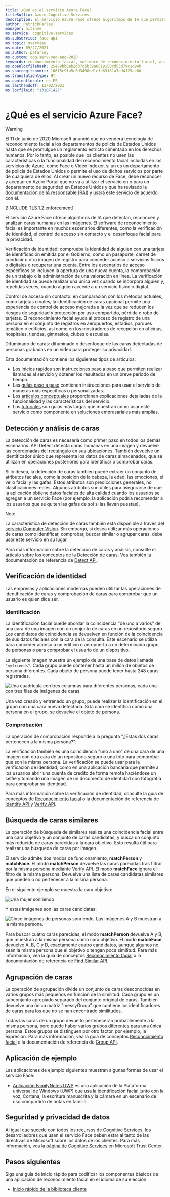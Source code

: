 ```yaml
---
title: ¿Qué es el servicio Azure Face?
titleSuffix: Azure Cognitive Services
description: El servicio Azure Face ofrece algoritmos de IA que permiten detectar, reconocer y analizar caras humanas en las imágenes.
author: PatrickFarley
manager: nitinme
ms.service: cognitive-services
ms.subservice: face-api
ms.topic: overview
ms.date: 09/27/2021
ms.author: pafarley
ms.custom: cog-serv-seo-aug-2020
keywords: reconocimiento facial, software de reconocimiento facial, análisis facial, coincidencia facial, aplicación de reconocimiento facial, búsqueda de caras por imagen, búsqueda de reconocimiento facial
ms.openlocfilehash: 25e79bb8ab2d37c5b32a6519158cd53d79c1d94b
ms.sourcegitcommit: 106f5c9fa5c6d3498dd1cfe63181a7ed4125ae6d
ms.translationtype: HT
ms.contentlocale: es-ES
ms.lasthandoff: 11/02/2021
ms.locfileid: "131071427"
---
```

# <a name="what-is-the-azure-face-service"></a>¿Qué es el servicio Azure Face?

> [!WARNING]
> El 11 de junio de 2020 Microsoft anunció que no venderá tecnología de reconocimiento facial a los departamentos de policía de Estados Unidos hasta que se promulgue un reglamento estricto cimentado en los derechos humanos. Por lo tanto, es posible que los clientes no usen las características o la funcionalidad del reconocimiento facial incluidas en los servicios de Azure, como Face o Video Indexer, si un es un departamento de policía de Estados Unidos o permite el uso de dichos servicios por parte de cualquiera de ellos. Al crear un nuevo recurso de Face, debe reconocer y aceptar en Azure Portal que no va a utilizar el servicio en o para un departamento de seguridad en Estados Unidos y que ha revisado la [documentación de IA responsable (RAI)](../cognitive-services-apis-create-account-cli.md#prerequisites) y usará este servicio de acuerdo con él.

[!INCLUDE [TLS 1.2 enforcement](../../../includes/cognitive-services-tls-announcement.md)]

El servicio Azure Face ofrece algoritmos de IA que detectan, reconocen y analizan caras humanas en las imágenes. El software de reconocimiento facial es importante en muchos escenarios diferentes, como la verificación de identidad, el control de acceso sin contacto y el desenfoque facial para la privacidad.

Verificación de identidad: comprueba la identidad de alguien con una tarjeta de identificación emitida por el Gobierno, como un pasaporte, carnet de conducir u otra imagen de registro para conceder acceso a servicios físicos o digitales o recuperar una cuenta. Entre los escenarios de acceso específicos se incluyen la apertura de una nueva cuenta, la comprobación de un trabajo o la administración de una valoración en línea. La verificación de identidad se puede realizar una única vez cuando se incorpora alguien y, repetidas veces, cuando alguien accede a un servicio físico o digital.

Control de acceso sin contacto: en comparación con los métodos actuales, como tarjetas o vales, la identificación de caras opcional permite una experiencia de control de acceso mejorada a la vez que se reducen los riesgos de seguridad y protección por uso compartido, pérdida o robo de tarjetas. El reconocimiento facial ayuda al proceso de registro de una persona en el conjunto de registros en aeropuertos, estadios, parques temático o edificios, así como en los mostradores de recepción en oficinas, hospitales, tiendas, gimnasios, clubes o escuelas.

Difuminado de caras: difuminado o desenfoque de las caras detectadas de personas grabadas en un vídeo para proteger su privacidad.

Esta documentación contiene los siguientes tipos de artículos:
* Los [inicios rápidos](./Quickstarts/client-libraries.md) son instrucciones paso a paso que permiten realizar llamadas al servicio y obtener los resultados en un breve período de tiempo. 
* Las [guías paso a paso](./Face-API-How-to-Topics/HowtoDetectFacesinImage.md) contienen instrucciones para usar el servicio de maneras más específicas o personalizadas.
* Los [artículos conceptuales](./concepts/face-detection.md) proporcionan explicaciones detalladas de la funcionalidad y las características del servicio.
* Los [tutoriales](./enrollment-overview.md) son guías más largas que muestran cómo usar este servicio como componente en soluciones empresariales más amplias.

## <a name="face-detection-and-analysis"></a>Detección y análisis de caras

La detección de caras es necesaria como primer paso en todos los demás escenarios. API Detect detecta caras humanas en una imagen y devuelve las coordenadas del rectángulo en sus ubicaciones. También devuelve un identificador único que representa los datos de caras almacenados, que se utilizan en operaciones posteriores para identificar o comprobar caras.

Si lo desea, la detección de caras también puede extraer un conjunto de atributos faciales, como la posición de la cabeza, la edad, las emociones, el vello facial y las gafas. Estos atributos son predicciones generales, no clasificaciones reales. Algunos atributos son útiles para asegurarse de que la aplicación obtiene datos faciales de alta calidad cuando los usuarios se agregan a un servicio Face (por ejemplo, la aplicación podría recomendar a los usuarios que se quiten las gafas de sol si las llevan puestas).

> [!NOTE]
> La característica de detección de caras también está disponible a través del [servicio Computer Vision](../computer-vision/overview.md). Sin embargo, si desea utilizar más operaciones de caras como identificar, comprobar, buscar similar o agrupar caras, debe usar este servicio en su lugar.

Para más información sobre la detección de caras y análisis, consulte el artículo sobre los conceptos de la [Detección de caras](concepts/face-detection.md). Vea también la documentación de referencia de [Detect API](https://westus.dev.cognitive.microsoft.com/docs/services/563879b61984550e40cbbe8d/operations/563879b61984550f30395236).


## <a name="identity-verification"></a>Verificación de identidad

Las empresas y aplicaciones modernas pueden utilizar las operaciones de identificación de caras y comprobación de caras para comprobar que un usuario es quien dice ser. 

### <a name="identification"></a>Identificación

La identificación facial puede abordar la coincidencia "de uno a varios" de una cara de una imagen con un conjunto de caras en un repositorio seguro. Los candidatos de coincidencia se devuelven en función de la coincidencia de sus datos faciales con la cara de la consulta. Este escenario se utiliza para conceder acceso a un edificio o aeropuerto a un determinado grupo de personas o para comprobar el usuario de un dispositivo.

La siguiente imagen muestra un ejemplo de una base de datos llamada `"myfriends"`. Cada grupo puede contener hasta un millón de objetos de persona diferentes. Cada objeto de persona puede tener hasta 248 caras registradas.

![Una cuadrícula con tres columnas para diferentes personas, cada una con tres filas de imágenes de caras.](./Images/person.group.clare.jpg)

Una vez creado y entrenado un grupo, puede realizar la identificación en el grupo con una cara nueva detectada. Si la cara se identifica como una persona en el grupo, se devuelve el objeto de persona.

### <a name="verification"></a>Comprobación

La operación de comprobación responde a la pregunta "¿Estas dos caras pertenecen a la misma persona?". 

La verificación también es una coincidencia "uno a uno" de una cara de una imagen con otra cara de un repositorio seguro o una foto para comprobar que son la misma persona. La verificación se puede usar para la verificación de identidad, como en una aplicación bancaria que permite a los usuarios abrir una cuenta de crédito de forma remota haciéndose un selfie y tomando una imagen de un documento de identidad con fotografía para comprobar su identidad. 

Para más información sobre la verificación de identidad, consulte la guía de conceptos de [Reconocimiento facial](concepts/face-recognition.md) o la documentación de referencia de [Identify API ](https://westus.dev.cognitive.microsoft.com/docs/services/563879b61984550e40cbbe8d/operations/563879b61984550f30395239) y [Verify API](https://westus.dev.cognitive.microsoft.com/docs/services/563879b61984550e40cbbe8d/operations/563879b61984550f3039523a).


## <a name="find-similar-faces"></a>Búsqueda de caras similares

La operación de búsqueda de similares realiza una coincidencia facial entre una cara objetivo y un conjunto de caras candidatas, y busca un conjunto más reducido de caras parecidas a la cara objetivo. Esto resulta útil para realizar una búsqueda de caras por imagen. 

El servicio admite dos modos de funcionamiento, **matchPerson** y **matchFace**. El modo **matchPerson** devuelve las caras parecidas tras filtrar por la misma persona mediante [Verify API](https://westus.dev.cognitive.microsoft.com/docs/services/563879b61984550e40cbbe8d/operations/563879b61984550f3039523a). El modo **matchFace** ignora el filtro de la misma persona. Devuelve una lista de caras candidatas similares que pueden o no pertenecer a la misma persona.

En el siguiente ejemplo se muestra la cara objetivo:

![Una mujer sonriendo](./Images/FaceFindSimilar.QueryFace.jpg)

Y estas imágenes son las caras candidatas:

![Cinco imágenes de personas sonriendo. Las imágenes A y B muestran a la misma persona.](./Images/FaceFindSimilar.Candidates.jpg)

Para buscar cuatro caras parecidas, el modo **matchPerson** devuelve A y B, que muestran a la misma persona como cara objetivo. El modo **matchFace** devuelve A, B, C y D, exactamente cuatro candidatos, aunque algunos no sean la misma persona que el objetivo o tengan poca similitud. Para más información, vea la guía de conceptos [Reconocimiento facial](concepts/face-recognition.md) o la documentación de referencia de [Find Similar API](https://westus.dev.cognitive.microsoft.com/docs/services/563879b61984550e40cbbe8d/operations/563879b61984550f30395237).

## <a name="group-faces"></a>Agrupación de caras

La operación de agrupación divide un conjunto de caras desconocidas en varios grupos más pequeños en función de la similitud. Cada grupo es un subconjunto apropiado separado del conjunto original de caras. También devuelve una única matriz "messyGroup" que contiene los identificadores de caras para los que no se han encontrado similitudes.

Todas las caras de un grupo devuelto pertenecerán probablemente a la misma persona, pero puede haber varios grupos diferentes para una única persona. Estos grupos se distinguen por otro factor, por ejemplo, la expresión. Para más información, vea la guía de conceptos [Reconocimiento facial](concepts/face-recognition.md) o la documentación de referencia de [Group API](https://westus.dev.cognitive.microsoft.com/docs/services/563879b61984550e40cbbe8d/operations/563879b61984550f30395238).

## <a name="sample-app"></a>Aplicación de ejemplo

Las aplicaciones de ejemplo siguientes muestran algunas formas de usar el servicio Face:

- [Aplicación FamilyNotes UWP](https://github.com/Microsoft/Windows-appsample-familynotes) es una aplicación de la Plataforma universal de Windows (UWP) que usa la identificación facial junto con la voz, Cortana, la escritura manuscrita y la cámara en un escenario de uso compartido de notas en familia.

## <a name="data-privacy-and-security"></a>Seguridad y privacidad de datos

Al igual que sucede con todos los recursos de Cognitive Services, los desarrolladores que usan el servicio Face deben estar al tanto de las directivas de Microsoft sobre los datos de los clientes. Para más información, vea la [página de Cognitive Services](https://www.microsoft.com/trustcenter/cloudservices/cognitiveservices) en Microsoft Trust Center.

## <a name="next-steps"></a>Pasos siguientes

Siga una guía de inicio rápido para codificar los componentes básicos de una aplicación de reconocimiento facial en el idioma de su elección.

- [Inicio rápido de la biblioteca cliente](quickstarts/client-libraries.md)

